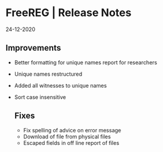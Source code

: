 __FreeREG | Release Notes__
  =======================
  24-12-2020

  __Improvements__
  ----------------

* Better formatting for unique names report for researchers
* Unique names restructured
* Added all witnesses to unique names
* Sort case insensitive


  __Fixes__
  ---------

  * Fix spelling of advice on error message
  * Download of file from physical files
  * Escaped fields in off line report of files


